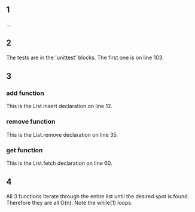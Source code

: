 ## 1
...

## 2 
The tests are in the 'unittest' blocks. The first one is on line 103.

## 3

### add function
This is the List.insert declaration on line 12.


### remove function
This is the List.remove declaration on line 35.


### get function
This is the List.fetch declaration on line 60.

## 4
All 3 functions iterate through the entire list until the desired spot is found. Therefore they are all O(n).
Note the while(1) loops.
